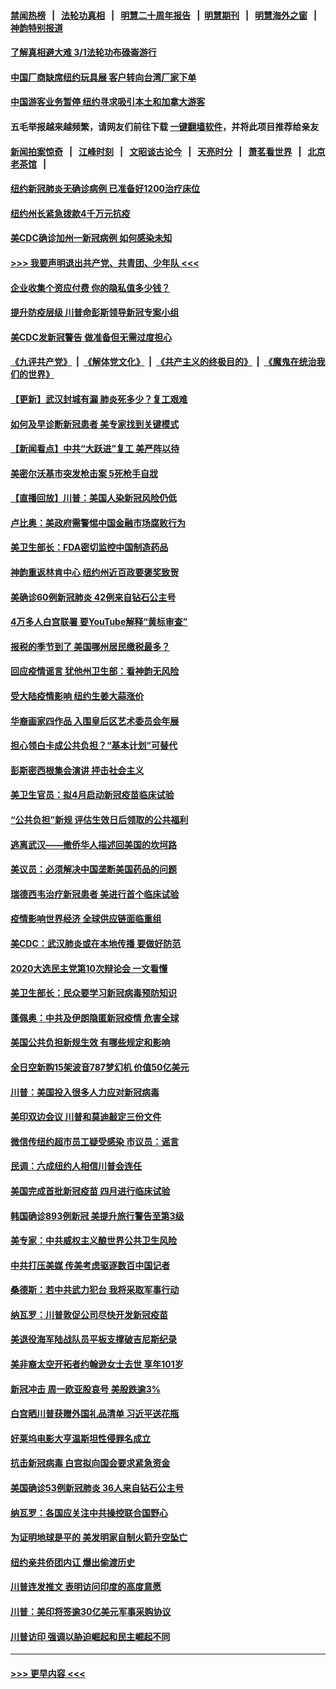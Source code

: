 #### [禁闻热榜](热点新闻.md?=0)  &nbsp;&nbsp;|&nbsp;&nbsp; [法轮功真相](https://github.com/gfw-breaker/truth/blob/master/README.md?=0) &nbsp;&nbsp;|&nbsp;&nbsp; [明慧二十周年报告](https://github.com/gfw-breaker/mh-reports/blob/master/README.md?=0) &nbsp;&nbsp;|&nbsp;&nbsp;[明慧期刊](https://github.com/gfw-breaker/mh-qikan) &nbsp;&nbsp;|&nbsp;&nbsp; [明慧海外之窗](https://github.com/gfw-breaker/mh-news/blob/master/README.md?=0) &nbsp;&nbsp;|&nbsp;&nbsp; [神韵特别报道](https://github.com/gfw-breaker/mh-news/blob/master/shenyun.md?=0)
#### [了解真相避大难  3/1法轮功布碌崙游行](../pages/nsc412/n11899501.md?t=02271831) 
#### [中国厂商缺席纽约玩具展  客户转向台湾厂家下单](../pages/nsc412/n11899505.md?t=02271831) 
#### [中国游客业务暂停  纽约寻求吸引本土和加拿大游客](../pages/nsc412/n11899492.md?t=02271831) 
#### 五毛举报越来越频繁，请网友们前往下载 [一键翻墙软件](https://github.com/gfw-breaker/ssr-accounts)，并将此项目推荐给亲友
#### [新闻拍案惊奇](https://github.com/gfw-breaker/banned-news/blob/master/pages/link4.md) &nbsp;&nbsp;|&nbsp;&nbsp; [江峰时刻](https://github.com/gfw-breaker/banned-news/blob/master/pages/link4.md) &nbsp;&nbsp;|&nbsp;&nbsp; [文昭谈古论今](https://github.com/gfw-breaker/banned-news/blob/master/pages/link4.md) &nbsp;&nbsp;|&nbsp;&nbsp; [天亮时分](https://github.com/gfw-breaker/banned-news/blob/master/pages/link4.md) &nbsp;&nbsp;|&nbsp;&nbsp; [萧茗看世界](https://github.com/gfw-breaker/banned-news/blob/master/pages/link4.md) &nbsp;&nbsp;|&nbsp;&nbsp; [北京老茶馆](https://github.com/gfw-breaker/banned-news/blob/master/pages/link4.md) &nbsp;&nbsp;|&nbsp;&nbsp; 
#### [纽约新冠肺炎无确诊病例  已准备好1200治疗床位](../pages/nsc412/n11899474.md?t=02271831) 
#### [纽约州长紧急拨款4千万元抗疫](../pages/nsc412/n11899477.md?t=02271831) 
#### [美CDC确诊加州一新冠病例 如何感染未知](../pages/nsc412/n11899165.md?t=02271831) 
#### [>>> 我要声明退出共产党、共青团、少年队 <<<](https://github.com/begood0513/goodnews/blob/master/quit/letter.md) 
#### [企业收集个资应付费 你的隐私值多少钱？](../pages/nsc412/n11898097.md?t=02271831) 
#### [提升防疫层级 川普命彭斯领导新冠专案小组](../pages/nsc412/n11898934.md?t=02271831) 
#### [美CDC发新冠警告 做准备但无需过度担心](../pages/nsc412/n11898923.md?t=02271831) 
#### [《九评共产党》](https://github.com/begood0513/9ping.md/blob/master/README.md) &nbsp;|&nbsp; [《解体党文化》](../../../../jtdwh.md/blob/master/README.md)  &nbsp;|&nbsp; [《共产主义的终极目的》](../../../../gczydzjmd.md/blob/master/README.md) &nbsp;|&nbsp; [《魔鬼在统治我们的世界》](../../../../mgztzwmdsj.md/blob/master/README.md) 
#### [【更新】武汉封城有漏 肺炎死多少？复工艰难](../pages/nsc412/n11890652.md?t=02271831) 
#### [如何及早诊断新冠患者 美专家找到关键模式](../pages/nsc412/n11898626.md?t=02271831) 
#### [【新闻看点】中共“大跃进”复工 美严阵以待](../pages/nsc412/n11898221.md?t=02271831) 
#### [美密尔沃基市突发枪击案 5死枪手自戕](../pages/nsc412/n11898687.md?t=02271831) 
#### [【直播回放】川普：美国人染新冠风险仍低](../pages/nsc412/n11898088.md?t=02271831) 
#### [卢比奥：美政府需警惕中国金融市场腐败行为](../pages/nsc412/n11898327.md?t=02271831) 
#### [美卫生部长：FDA密切监控中国制造药品](../pages/nsc412/n11898231.md?t=02271831) 
#### [神韵重返林肯中心 纽约州近百政要褒奖致贺](../pages/nsc412/n11893366.md?t=02271831) 
#### [美确诊60例新冠肺炎 42例来自钻石公主号](../pages/nsc412/n11898098.md?t=02271831) 
#### [4万多人白宫联署 要YouTube解释“黄标审查”](../pages/nsc412/n11897803.md?t=02271831) 
#### [报税的季节到了 美国哪州居民缴税最多？](../pages/nsc412/n11897626.md?t=02271831) 
#### [回应疫情谣言 犹他州卫生部：看神韵无风险](../pages/nsc412/n11896078.md?t=02271831) 
#### [受大陆疫情影响  纽约生姜大蒜涨价](../pages/nsc412/n11896485.md?t=02271831) 
#### [华裔画家四作品  入围皇后区艺术委员会年展](../pages/nsc412/n11896497.md?t=02271831) 
#### [担心领白卡成公共负担？“基本计划”可替代](../pages/nsc412/n11896478.md?t=02271831) 
#### [彭斯密西根集会演讲 抨击社会主义](../pages/nsc412/n11896543.md?t=02271831) 
#### [美卫生官员：拟4月启动新冠疫苗临床试验](../pages/nsc412/n11896357.md?t=02271831) 
#### [“公共负担”新规  评估生效日后领取的公共福利](../pages/nsc412/n11893847.md?t=02271831) 
#### [逃离武汉——撤侨华人描述回美国的坎坷路](../pages/nsc412/n11895897.md?t=02271831) 
#### [美议员：必须解决中国垄断美国药品的问题](../pages/nsc412/n11895991.md?t=02271831) 
#### [瑞德西韦治疗新冠患者 美进行首个临床试验](../pages/nsc412/n11895845.md?t=02271831) 
#### [疫情影响世界经济 全球供应链面临重组](../pages/nsc412/n11895634.md?t=02271831) 
#### [美CDC：武汉肺炎或在本地传播 要做好防范](../pages/nsc412/n11895597.md?t=02271831) 
#### [2020大选民主党第10次辩论会 一文看懂](../pages/nsc412/n11895486.md?t=02271831) 
#### [美卫生部长：民众要学习新冠病毒预防知识](../pages/nsc412/n11895308.md?t=02271831) 
#### [蓬佩奥：中共及伊朗隐匿新冠疫情 危害全球](../pages/nsc412/n11895492.md?t=02271831) 
#### [美国公共负担新规生效 有哪些规定和影响](../pages/nsc412/n11893866.md?t=02271831) 
#### [全日空新购15架波音787梦幻机 价值50亿美元](../pages/nsc412/n11895154.md?t=02271831) 
#### [川普：美国投入很多人力应对新冠病毒](../pages/nsc412/n11894977.md?t=02271831) 
#### [美印双边会议 川普和莫迪敲定三份文件](../pages/nsc412/n11894247.md?t=02271831) 
#### [微信传纽约超市员工疑受感染  市议员：谣言](../pages/nsc412/n11893861.md?t=02271831) 
#### [民调：六成纽约人相信川普会连任](../pages/nsc412/n11893884.md?t=02271831) 
#### [美国完成首批新冠疫苗 四月进行临床试验](../pages/nsc412/n11893526.md?t=02271831) 
#### [韩国确诊893例新冠 美提升旅行警告至第3级](../pages/nsc412/n11893662.md?t=02271831) 
#### [美专家：中共威权主义酿世界公共卫生风险](../pages/nsc412/n11893474.md?t=02271831) 
#### [中共打压美媒 传美考虑驱逐数百中国记者](../pages/nsc412/n11893178.md?t=02271831) 
#### [桑德斯：若中共武力犯台 我将采取军事行动](../pages/nsc412/n11893282.md?t=02271831) 
#### [纳瓦罗：川普敦促公司尽快开发新冠疫苗](../pages/nsc412/n11893211.md?t=02271831) 
#### [美退役海军陆战队员平板支撑破吉尼斯纪录](../pages/nsc412/n11893022.md?t=02271831) 
#### [美非裔太空开拓者约翰逊女士去世 享年101岁](../pages/nsc412/n11892917.md?t=02271831) 
#### [新冠冲击 周一欧亚股哀号 美股跌逾3%](../pages/nsc412/n11892648.md?t=02271831) 
#### [白宫晒川普获赠外国礼品清单 习近平送花瓶](../pages/nsc412/n11892985.md?t=02271831) 
#### [好莱坞电影大亨温斯坦性侵罪名成立](../pages/nsc412/n11892907.md?t=02271831) 
#### [抗击新冠病毒 白宫拟向国会要求紧急资金](../pages/nsc412/n11892943.md?t=02271831) 
#### [美国确诊53例新冠肺炎 36人来自钻石公主号](../pages/nsc412/n11892877.md?t=02271831) 
#### [纳瓦罗：各国应关注中共操控联合国野心](../pages/nsc412/n11892856.md?t=02271831) 
#### [为证明地球是平的 美发明家自制火箭升空坠亡](../pages/nsc412/n11892645.md?t=02271831) 
#### [纽约亲共侨团内讧 爆出偷渡历史](../pages/nsc412/n11891235.md?t=02271831) 
#### [川普连发推文 表明访问印度的高度意愿](../pages/nsc412/n11891927.md?t=02271831) 
#### [川普：美印将签逾30亿美元军事采购协议](../pages/nsc412/n11892494.md?t=02271831) 
#### [川普访印 强调以胁迫崛起和民主崛起不同](../pages/nsc412/n11891855.md?t=02271831) 

----
#### [ >>> 更早内容 <<< ](../indexes/nsc412-earlier.md)
